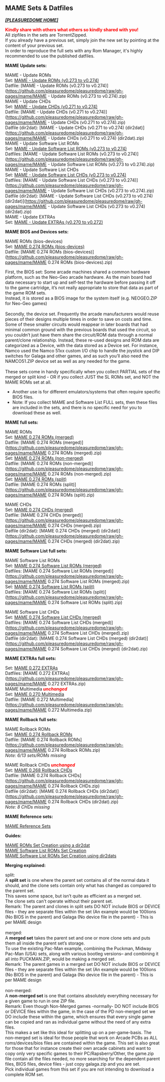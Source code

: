 ## MAME Sets & Datfiles

<i><b>[[PLEASUREDOME HOME]](https://pleasuredome.github.io/pleasuredome/index.html)</b></i><br>

<b><span style="color: red;">Kindly share with others what others so kindly shared with you!</span></b><br>
All zipfiles in the sets are TorrentZipped.<br>
If you already have a previous set, simply join the new set by pointing at the content of your previous set.<br>
In order to reproduce the full sets with any Rom Manager, it's highly recommended to use the published datfiles.<br>

<b>MAME Update sets:</b>

MAME - Update ROMs<br>
Set: [MAME - Update ROMs (v0.273 to v0.274)](magnet:?xt=urn:btih:acebea205d1cbc70fef4e39af82d8c348e911d58&dn=MAME%20-%20Update%20ROMs%20%28v0.273%20to%20v0.274%29&tr=udp%3A%2F%2Ftracker.opentrackr.org%3A1337%2Fannounce&tr=udp%3A%2F%2Fexodus.desync.com%3A6969%2Fannounce)<br>
Datfile: [MAME - Update ROMs (v0.273 to v0.274)](https://github.com/pleasuredome/pleasuredome/raw/gh-pages/mame/MAME - Update ROMs (v0.273 to v0.274).zip)<br>
MAME - Update CHDs<br>
Set: [MAME - Update CHDs (v0.271 to v0.274)](magnet:?xt=urn:btih:ab52993efdd4219c0d907bc441094a6a73936755&dn=MAME%20-%20Update%20CHDs%20%28v0.271%20to%20v0.274%29&tr=udp%3A%2F%2Ftracker.opentrackr.org%3A1337%2Fannounce&tr=udp%3A%2F%2Fexodus.desync.com%3A6969%2Fannounce)<br>
Datfile: [MAME - Update CHDs (v0.271 to v0.274)](https://github.com/pleasuredome/pleasuredome/raw/gh-pages/mame/MAME - Update CHDs (v0.271 to v0.274).zip)<br>
Datfile (dir2dat): [MAME - Update CHDs (v0.271 to v0.274) (dir2dat)](https://github.com/pleasuredome/pleasuredome/raw/gh-pages/mame/MAME - Update CHDs (v0.271 to v0.274) (dir2dat).zip)<br>
MAME - Update Software List ROMs<br>
Set: [MAME - Update Software List ROMs (v0.273 to v0.274)](magnet:?xt=urn:btih:1d94e77cdf887fc9c269de1197a45055aa2c8bfb&dn=MAME%20-%20Update%20Software%20List%20ROMs%20%28v0.273%20to%20v0.274%29&tr=udp%3A%2F%2Ftracker.opentrackr.org%3A1337%2Fannounce&tr=udp%3A%2F%2Fexodus.desync.com%3A6969%2Fannounce)<br>
Datfiles: [MAME - Update Software List ROMs (v0.273 to v0.274)](https://github.com/pleasuredome/pleasuredome/raw/gh-pages/mame/MAME - Update Software List ROMs (v0.273 to v0.274).zip)<br>
MAME - Update Software List CHDs<br>
Set: [MAME - Update Software List CHDs (v0.273 to v0.274)](magnet:?xt=urn:btih:600aa33b44b9ed6eb566dd7a44ae7b7ddf838af6&dn=MAME%20-%20Update%20Software%20List%20CHDs%20%28v0.273%20to%20v0.274%29&tr=udp%3A%2F%2Ftracker.opentrackr.org%3A1337%2Fannounce&tr=udp%3A%2F%2Fexodus.desync.com%3A6969%2Fannounce)<br>
Datfiles: [MAME - Update Software List CHDs (v0.273 to v0.274)](https://github.com/pleasuredome/pleasuredome/raw/gh-pages/mame/MAME - Update Software List CHDs (v0.273 to v0.274).zip)<br>
Datfile (dir2dat): [MAME - Update Software List CHDs (v0.273 to v0.274) (dir2dat)](https://github.com/pleasuredome/pleasuredome/raw/gh-pages/mame/MAME - Update Software List CHDs (v0.273 to v0.274) (dir2dat).zip)<br>
MAME - Update EXTRAs<br>
Set: [MAME - Update EXTRAs (v0.270 to v0.272)](magnet:?xt=urn:btih:1c9d2a916e2e83d68c57217da353ed9063680853&dn=MAME%20-%20Update%20EXTRAs%20%28v0.270%20to%20v0.272%29&tr=udp%3A%2F%2Ftracker.opentrackr.org%3A1337%2Fannounce&tr=udp%3A%2F%2Fexodus.desync.com%3A6969%2Fannounce)<br>

<b>MAME BIOS and Devices sets:</b>

MAME ROMs (bios-devices)<br>
Set: [MAME 0.274 ROMs (bios-devices)](magnet:?xt=urn:btih:dee6de0996218f96bb435a858e35c5c988f0de45&dn=MAME%200.274%20ROMs%20%28bios-devices%29&tr=udp%3A%2F%2Ftracker.opentrackr.org%3A1337%2Fannounce&tr=udp%3A%2F%2Fexodus.desync.com%3A6969%2Fannounce)<br>
Datfile: [MAME 0.274 ROMs (bios-devices)](https://github.com/pleasuredome/pleasuredome/raw/gh-pages/mame/MAME 0.274 ROMs (bios-devices).zip)<br>

First, the BIOS set: Some arcade machines shared a common hardware platform, such as the Neo-Geo arcade hardware. As the main board had data necessary to start up and self-test the hardware before passing it off to the game cartridge, it’s not really appropriate to store that data as part of the game ROM sets.<br>
Instead, it is stored as a BIOS image for the system itself (e.g. NEOGEO.ZIP for Neo-Geo games)<br>
<br>
Secondly, the device set. Frequently the arcade manufacturers would reuse pieces of their designs multiple times in order to save on costs and time.<br>
Some of these smaller circuits would reappear in later boards that had minimal common ground with the previous boards that used the circuit, so you couldn’t just have them share the circuit/ROM data through a normal parent/clone relationship. Instead, these re-used designs and ROM data are categorized as a Device, with the data stored as a Device set. For instance, Namco used the Namco 51xx custom I/O chip to handle the joystick and DIP switches for Galaga and other games, and as such you’ll also need the NAMCO51.ZIP device set as well as any needed for the game.<br>
<br>
These sets come in handy specifically when you collect PARTIAL sets of the merged or split kind - OR if you collect JUST the SL ROMs set, and NOT the MAME ROMs set at all.<br>
- Another use is for different emulators/systems that often require specific BIOS files.<br>
- Note: If you collect MAME and Software List FULL sets, then these files are included in the sets, and there is no specific need for you to download these as well.<br>

<b>MAME full sets:</b>

MAME ROMs<br>
Set: [MAME 0.274 ROMs (merged)](magnet:?xt=urn:btih:92fd756da01fa0dcbf187a95130556f26396de9b&dn=MAME%200.274%20ROMs%20%28merged%29&tr=udp%3A%2F%2Ftracker.opentrackr.org%3A1337%2Fannounce&tr=udp%3A%2F%2Fexodus.desync.com%3A6969%2Fannounce)<br>
Datfile: [MAME 0.274 ROMs (merged)](https://github.com/pleasuredome/pleasuredome/raw/gh-pages/mame/MAME 0.274 ROMs (merged).zip)<br>
Set: [MAME 0.274 ROMs (non-merged)](magnet:?xt=urn:btih:56f0d9e3af40697929a10b0e9055fea0f8c79f76&dn=MAME%200.274%20ROMs%20%28non-merged%29&tr=udp%3A%2F%2Ftracker.opentrackr.org%3A1337%2Fannounce&tr=udp%3A%2F%2Fexodus.desync.com%3A6969%2Fannounce)<br>
Datfile: [MAME 0.274 ROMs (non-merged)](https://github.com/pleasuredome/pleasuredome/raw/gh-pages/mame/MAME 0.274 ROMs (non-merged).zip)<br>
Set: [MAME 0.274 ROMs (split)](magnet:?xt=urn:btih:775d3ef7333c2f2c54e3817ae05baffabc373c38&dn=MAME%200.274%20ROMs%20%28split%29&tr=udp%3A%2F%2Ftracker.opentrackr.org%3A1337%2Fannounce&tr=udp%3A%2F%2Fexodus.desync.com%3A6969%2Fannounce)<br>
Datfile: [MAME 0.274 ROMs (split)](https://github.com/pleasuredome/pleasuredome/raw/gh-pages/mame/MAME 0.274 ROMs (split).zip)<br>

MAME CHDs<br>
Set: [MAME 0.274 CHDs (merged)](magnet:?xt=urn:btih:203e38647cd3b2f2a12053feadd73224ae40f58a&dn=MAME%200.274%20CHDs%20%28merged%29&tr=udp%3A%2F%2Ftracker.opentrackr.org%3A1337%2Fannounce&tr=udp%3A%2F%2Fexodus.desync.com%3A6969%2Fannounce)<br>
Datfile: [MAME 0.274 CHDs (merged)](https://github.com/pleasuredome/pleasuredome/raw/gh-pages/mame/MAME 0.274 CHDs (merged).zip)<br>
Datfile (dir2dat): [MAME 0.274 CHDs (merged) (dir2dat)](https://github.com/pleasuredome/pleasuredome/raw/gh-pages/mame/MAME 0.274 CHDs (merged) (dir2dat).zip)<br>

<b>MAME Software List full sets:</b>

MAME Software List ROMs<br>
Set: [MAME 0.274 Software List ROMs (merged)](magnet:?xt=urn:btih:f33549fe6d52e14644e7f53a36dc0c655cccf7d7&dn=MAME%200.274%20Software%20List%20ROMs%20%28merged%29&tr=udp%3A%2F%2Ftracker.opentrackr.org%3A1337%2Fannounce&tr=udp%3A%2F%2Fexodus.desync.com%3A6969%2Fannounce)<br>
Datfiles: [MAME 0.274 Software List ROMs (merged)](https://github.com/pleasuredome/pleasuredome/raw/gh-pages/mame/MAME 0.274 Software List ROMs (merged).zip)<br>
Set: [MAME 0.274 Software List ROMs (split)](magnet:?xt=urn:btih:b60ae3aeed1624859c2b0b785e80f22f0ae00117&dn=MAME%200.274%20Software%20List%20ROMs%20%28split%29&tr=udp%3A%2F%2Ftracker.opentrackr.org%3A1337%2Fannounce&tr=udp%3A%2F%2Fexodus.desync.com%3A6969%2Fannounce)<br>
Datfiles: [MAME 0.274 Software List ROMs (split)](https://github.com/pleasuredome/pleasuredome/raw/gh-pages/mame/MAME 0.274 Software List ROMs (split).zip)<br>

MAME Software List CHDs<br>
Set: [MAME 0.274 Software List CHDs (merged)](magnet:?xt=urn:btih:85b1db132478d4473c5dc8fc9f5a607e75b5f79a&dn=MAME%200.274%20Software%20List%20CHDs%20%28merged%29&tr=udp%3A%2F%2Ftracker.opentrackr.org%3A1337%2Fannounce&tr=udp%3A%2F%2Fexodus.desync.com%3A6969%2Fannounce)<br>
Datfiles: [MAME 0.274 Software List CHDs (merged)](https://github.com/pleasuredome/pleasuredome/raw/gh-pages/mame/MAME 0.274 Software List CHDs (merged).zip)<br>
Datfile (dir2dat): [MAME 0.274 Software List CHDs (merged) (dir2dat)](https://github.com/pleasuredome/pleasuredome/raw/gh-pages/mame/MAME 0.274 Software List CHDs (merged) (dir2dat).zip)<br>

<b>MAME EXTRAs full sets:</b>

Set: [MAME 0.272 EXTRAs](magnet:?xt=urn:btih:c15f62afc9e1f819802930f1cec8670a0bbae3ba&dn=MAME%200.272%20EXTRAs&tr=udp%3A%2F%2Ftracker.opentrackr.org%3A1337%2Fannounce&tr=udp%3A%2F%2Fexodus.desync.com%3A6969%2Fannounce)<br>
Datfiles: [MAME 0.272 EXTRAs](https://github.com/pleasuredome/pleasuredome/raw/gh-pages/mame/MAME 0.272 EXTRAs.zip)<br>
MAME Multimedia<i><b><span style="color: red"> unchanged </span></b></i><br>
Set: [MAME 0.270 Multimedia](magnet:?xt=urn:btih:de6ec4e6e7dcf9fb6bf0bbf30637def79f68f5d4&dn=MAME%200.270%20Multimedia&tr=udp%3A%2F%2Ftracker.opentrackr.org%3A1337%2Fannounce&tr=udp%3A%2F%2Fbt2.archive.org%3A6969%2Fannounce)<br>
Datfile: [MAME 0.272 Multimedia](https://github.com/pleasuredome/pleasuredome/raw/gh-pages/mame/MAME 0.272 Multimedia.zip)<br>

<b>MAME Rollback full sets:</b>

MAME Rollback ROMs<br>
Set: [MAME 0.274 Rollback ROMs](magnet:?xt=urn:btih:8b78ff8fb3a777b14b026b88c4774f5b85058691&dn=MAME%200.274%20Rollback%20ROMs&tr=udp%3A%2F%2Ftracker.opentrackr.org%3A1337%2Fannounce&tr=udp%3A%2F%2Fexodus.desync.com%3A6969%2Fannounce)<br>
Datfile: [MAME 0.274 Rollback ROMs](https://github.com/pleasuredome/pleasuredome/raw/gh-pages/mame/MAME 0.274 Rollback ROMs.zip)<br>
<i>Note: 6/13 sets/ROMs missing</i><br>

MAME Rollback CHDs<i><b><span style="color: red"> unchanged </span></b></i><br>
Set: [MAME 0.268 Rollback CHDs](magnet:?xt=urn:btih:523bf7ea1977ef770ecebbaf06574312ea040046&dn=MAME%200.268%20Rollback%20CHDs&tr=udp%3A%2F%2Ftracker.opentrackr.org%3A1337%2Fannounce&tr=udp%3A%2F%2Fbt2.archive.org%3A6969%2Fannounce)<br>
Datfile: [MAME 0.274 Rollback CHDs](https://github.com/pleasuredome/pleasuredome/raw/gh-pages/mame/MAME 0.274 Rollback CHDs.zip)<br>
Datfile (dir2dat): [MAME 0.274 Rollback CHDs (dir2dat)](https://github.com/pleasuredome/pleasuredome/raw/gh-pages/mame/MAME 0.274 Rollback CHDs (dir2dat).zip)<br>
<i>Note: 8 CHDs missing</i><br>

<b>MAME Reference sets:</b>

[MAME Reference Sets](https://pleasuredome.github.io/pleasuredome/mame/mame-reference-sets/index.html)<br>

<b>Guides:</b>

[MAME ROMs Set Creation using a dir2dat](https://pleasuredome.miraheze.org/wiki/MAME_ROMs_Set_Creation_using_a_dir2dat)<br>
[MAME Software List ROMs Set Creation](https://pleasuredome.miraheze.org/wiki/MAME_Software_List_ROMs_Set_Creation)<br>
[MAME Software List ROMs Set Creation using dir2dats](https://pleasuredome.miraheze.org/wiki/MAME_Software_List_ROMs_Set_Creation_using_dir2dats)<br>

<b>Merging explained:</b>

split:<br>
A <b>split set</b> is one where the parent set contains all of the normal data it should, and the clone sets contain only what has changed as compared to the parent set.<br>
This saves some space, but isn’t quite as efficient as a merged set.<br>
The clone sets can't operate without their parent set.<br>
Remark: The parent and clones in split sets DO NOT include BIOS or DEVICE files - they are separate files within the set (An example would be 100lions (No BIOS in the parent) and Galaga (No device file in the parent) - This is per MAME design<br>
<br>
merged:<br>
A <b>merged set</b> takes the parent set and one or more clone sets and puts them all inside the parent set’s storage.<br>
To use the existing Pac-Man example, combining the Puckman, Midway Pac-Man (USA) sets, along with various bootleg versions– and combining it all into PUCKMAN.ZIP, would be making a merged set.<br>
Remark: The parent games in a merged set DO NOT include BIOS or DEVICE files - they are separate files within the set (An example would be 100lions (No BIOS in the parent) and Galaga (No device file in the parent) - This is per MAME design<br>
<br>
non-merged:<br>
A <b>non-merged set</b> is one that contains absolutely everything necessary for a given game to run in one ZIP file.<br>
Remark: Even though Non-Merged games -normally- DO NOT include BIOS or DEVICE files within the game, in the case of the PD non-merged set we DO include these within the game, which ensures that every single game can be copied and ran as individual game without the need of any extra files.<br>
This makes a set like this ideal for splitting up on a per-game-basis.
The non-merged set is ideal for those people that work on Arcade PCBs as ALL roms/devices/bios files are contained within the game. This set is also great for those that for instance create their own arcade cabinets and want to copy only very specific games to their PC/Rapsberry/Other, the game.zip file contain all the files needed, no more searching for the dependent parent files, BIOS files, device files - just copy galaga.zip and you are set.<br>
Pick individual games from this set if you are not intending to download a complete ROM set.